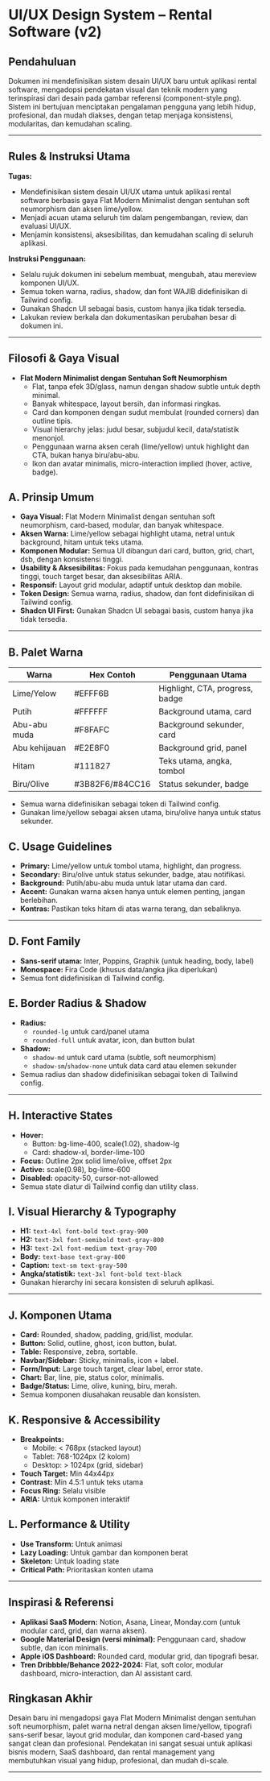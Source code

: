 # UI/UX Design System – Rental Software (v2)

## Pendahuluan

Dokumen ini mendefinisikan sistem desain UI/UX baru untuk aplikasi rental software, mengadopsi pendekatan visual dan teknik modern yang terinspirasi dari desain pada gambar referensi (component-style.png). Sistem ini bertujuan menciptakan pengalaman pengguna yang lebih hidup, profesional, dan mudah diakses, dengan tetap menjaga konsistensi, modularitas, dan kemudahan scaling.

---

## Rules & Instruksi Utama

**Tugas:**

- Mendefinisikan sistem desain UI/UX utama untuk aplikasi rental software berbasis gaya Flat Modern Minimalist dengan sentuhan soft neumorphism dan aksen lime/yellow.
- Menjadi acuan utama seluruh tim dalam pengembangan, review, dan evaluasi UI/UX.
- Menjamin konsistensi, aksesibilitas, dan kemudahan scaling di seluruh aplikasi.

**Instruksi Penggunaan:**

- Selalu rujuk dokumen ini sebelum membuat, mengubah, atau mereview komponen UI/UX.
- Semua token warna, radius, shadow, dan font WAJIB didefinisikan di Tailwind config.
- Gunakan Shadcn UI sebagai basis, custom hanya jika tidak tersedia.
- Lakukan review berkala dan dokumentasikan perubahan besar di dokumen ini.

---

## Filosofi & Gaya Visual

- **Flat Modern Minimalist dengan Sentuhan Soft Neumorphism**
  - Flat, tanpa efek 3D/glass, namun dengan shadow subtle untuk depth minimal.
  - Banyak whitespace, layout bersih, dan informasi ringkas.
  - Card dan komponen dengan sudut membulat (rounded corners) dan outline tipis.
  - Visual hierarchy jelas: judul besar, subjudul kecil, data/statistik menonjol.
  - Penggunaan warna aksen cerah (lime/yellow) untuk highlight dan CTA, bukan hanya biru/abu-abu.
  - Ikon dan avatar minimalis, micro-interaction implied (hover, active, badge).

## A. Prinsip Umum

- **Gaya Visual:** Flat Modern Minimalist dengan sentuhan soft neumorphism, card-based, modular, dan banyak whitespace.
- **Aksen Warna:** Lime/yellow sebagai highlight utama, netral untuk background, hitam untuk teks utama.
- **Komponen Modular:** Semua UI dibangun dari card, button, grid, chart, dsb, dengan konsistensi tinggi.
- **Usability & Aksesibilitas:** Fokus pada kemudahan penggunaan, kontras tinggi, touch target besar, dan aksesibilitas ARIA.
- **Responsif:** Layout grid modular, adaptif untuk desktop dan mobile.
- **Token Design:** Semua warna, radius, shadow, dan font didefinisikan di Tailwind config.
- **Shadcn UI First:** Gunakan Shadcn UI sebagai basis, custom hanya jika tidak tersedia.

---

## B. Palet Warna

| Warna         | Hex Contoh      | Penggunaan Utama                |
| ------------- | --------------- | ------------------------------- |
| Lime/Yelow    | #EFFF6B         | Highlight, CTA, progress, badge |
| Putih         | #FFFFFF         | Background utama, card          |
| Abu-abu muda  | #F8FAFC         | Background sekunder, card       |
| Abu kehijauan | #E2E8F0         | Background grid, panel          |
| Hitam         | #111827         | Teks utama, angka, tombol       |
| Biru/Olive    | #3B82F6/#84CC16 | Status sekunder, badge          |

- Semua warna didefinisikan sebagai token di Tailwind config.
- Gunakan lime/yellow sebagai aksen utama, biru/olive hanya untuk status sekunder.

## C. Usage Guidelines

- **Primary:** Lime/yellow untuk tombol utama, highlight, dan progress.
- **Secondary:** Biru/olive untuk status sekunder, badge, atau notifikasi.
- **Background:** Putih/abu-abu muda untuk latar utama dan card.
- **Accent:** Gunakan warna aksen hanya untuk elemen penting, jangan berlebihan.
- **Kontras:** Pastikan teks hitam di atas warna terang, dan sebaliknya.

---

## D. Font Family

- **Sans-serif utama:** Inter, Poppins, Graphik (untuk heading, body, label)
- **Monospace:** Fira Code (khusus data/angka jika diperlukan)
- Semua font didefinisikan di Tailwind config.

## E. Border Radius & Shadow

- **Radius:**
  - `rounded-lg` untuk card/panel utama
  - `rounded-full` untuk avatar, icon, dan button bulat
- **Shadow:**
  - `shadow-md` untuk card utama (subtle, soft neumorphism)
  - `shadow-sm`/`shadow-none` untuk data card atau elemen sekunder
- Semua radius dan shadow didefinisikan sebagai token di Tailwind config.

---

## H. Interactive States

- **Hover:**
  - Button: bg-lime-400, scale(1.02), shadow-lg
  - Card: shadow-xl, border-lime-100
- **Focus:** Outline 2px solid lime/olive, offset 2px
- **Active:** scale(0.98), bg-lime-600
- **Disabled:** opacity-50, cursor-not-allowed
- Semua state diatur di Tailwind config dan utility class.

## I. Visual Hierarchy & Typography

- **H1:** `text-4xl font-bold text-gray-900`
- **H2:** `text-3xl font-semibold text-gray-800`
- **H3:** `text-2xl font-medium text-gray-700`
- **Body:** `text-base text-gray-800`
- **Caption:** `text-sm text-gray-500`
- **Angka/statistik:** `text-3xl font-bold text-black`
- Gunakan hierarchy ini secara konsisten di seluruh aplikasi.

---

## J. Komponen Utama

- **Card:** Rounded, shadow, padding, grid/list, modular.
- **Button:** Solid, outline, ghost, icon button, bulat.
- **Table:** Responsive, zebra, sortable.
- **Navbar/Sidebar:** Sticky, minimalis, icon + label.
- **Form/Input:** Large touch target, clear label, error state.
- **Chart:** Bar, line, pie, status color, minimalis.
- **Badge/Status:** Lime, olive, kuning, biru, merah.
- Semua komponen diusahakan reusable dan konsisten.

## K. Responsive & Accessibility

- **Breakpoints:**
  - Mobile: < 768px (stacked layout)
  - Tablet: 768-1024px (2 kolom)
  - Desktop: > 1024px (grid, sidebar)
- **Touch Target:** Min 44x44px
- **Contrast:** Min 4.5:1 untuk teks utama
- **Focus Ring:** Selalu visible
- **ARIA:** Untuk komponen interaktif

## L. Performance & Utility

- **Use Transform:** Untuk animasi
- **Lazy Loading:** Untuk gambar dan komponen berat
- **Skeleton:** Untuk loading state
- **Critical Path:** Prioritaskan konten utama

---

## Inspirasi & Referensi

- **Aplikasi SaaS Modern:** Notion, Asana, Linear, Monday.com (untuk modular card, grid, dan warna aksen).
- **Google Material Design (versi minimal):** Penggunaan card, shadow subtle, dan icon minimalis.
- **Apple iOS Dashboard:** Rounded card, modular grid, dan tipografi besar.
- **Tren Dribbble/Behance 2022-2024:** Flat, soft color, modular dashboard, micro-interaction, dan AI assistant card.

## Ringkasan Akhir

Desain baru ini mengadopsi gaya Flat Modern Minimalist dengan sentuhan soft neumorphism, palet warna netral dengan aksen lime/yellow, tipografi sans-serif besar, layout grid modular, dan komponen card-based yang sangat clean dan profesional. Pendekatan ini sangat sesuai untuk aplikasi bisnis modern, SaaS dashboard, dan rental management yang membutuhkan visual yang hidup, profesional, dan mudah di-scale.

---
